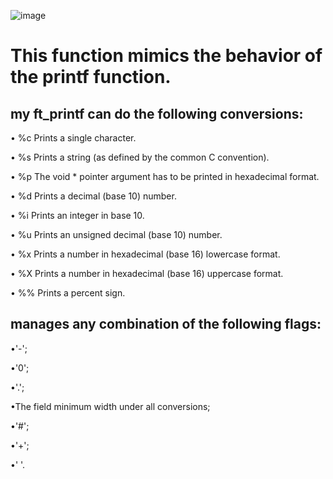 ![image](https://github.com/user-attachments/assets/1d8f6b19-2685-49e2-8fed-86e107a09929)

# This function mimics the behavior of the printf function.

## my ft_printf can do the following conversions:

• %c Prints a single character.

• %s Prints a string (as defined by the common C convention).

• %p The void * pointer argument has to be printed in hexadecimal format.

• %d Prints a decimal (base 10) number.

• %i Prints an integer in base 10.

• %u Prints an unsigned decimal (base 10) number.

• %x Prints a number in hexadecimal (base 16) lowercase format.

• %X Prints a number in hexadecimal (base 16) uppercase format.

• %% Prints a percent sign.

## manages any combination of the following flags:

  •'-';
  
  •'0';
  
  •'.';
  
  •The field minimum width under all conversions;
  
  •'#';
  
  •'+';
  
  •' '.
